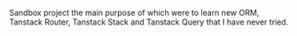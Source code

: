 Sandbox project the main purpose of which were to learn new ORM, Tanstack Router, Tanstack Stack and Tanstack Query that I have never tried.

